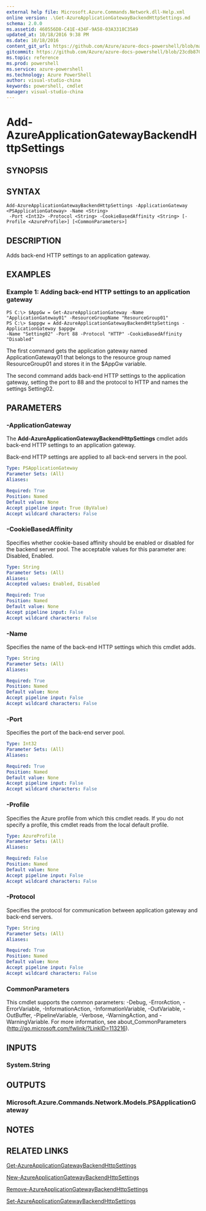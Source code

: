 ```yaml
---
external help file: Microsoft.Azure.Commands.Network.dll-Help.xml
online version: .\Get-AzureApplicationGatewayBackendHttpSettings.md
schema: 2.0.0
ms.assetid: 460556D8-C41E-434F-9A58-03A3318C35A9
updated_at: 10/18/2016 9:38 PM
ms.date: 10/18/2016
content_git_url: https://github.com/Azure/azure-docs-powershell/blob/master/azureps-cmdlets-docs/ResourceManager/AzureRM.Network/v0.9.8/Add-AzureApplicationGatewayBackendHttpSettings.md
gitcommit: https://github.com/Azure/azure-docs-powershell/blob/23cdb8705d4ab9807c0e21b238f3b134a7d49c7d/azureps-cmdlets-docs/ResourceManager/AzureRM.Network/v0.9.8/Add-AzureApplicationGatewayBackendHttpSettings.md
ms.topic: reference
ms.prod: powershell
ms.service: azure-powershell
ms.technology: Azure PowerShell
author: visual-studio-china
keywords: powershell, cmdlet
manager: visual-studio-china
---
```


# Add-AzureApplicationGatewayBackendHttpSettings

## SYNOPSIS

## SYNTAX

```
Add-AzureApplicationGatewayBackendHttpSettings -ApplicationGateway <PSApplicationGateway> -Name <String>
 -Port <Int32> -Protocol <String> -CookieBasedAffinity <String> [-Profile <AzureProfile>] [<CommonParameters>]
```

## DESCRIPTION
Adds back-end HTTP settings to an application gateway.

## EXAMPLES

### Example 1: Adding back-end HTTP settings to an application gateway
```
PS C:\> $AppGw = Get-AzureApplicationGateway -Name "ApplicationGateway01" -ResourceGroupName "ResourceGroup01"
PS C:\> $appgw = Add-AzureApplicationGatewayBackendHttpSettings -ApplicationGateway $appgw 
-Name "Setting02" -Port 88 -Protocol "HTTP" -CookieBasedAffinity "Disabled"
```

The first command gets the application gateway named ApplicationGateway01 that belongs to the resource group named ResourceGroup01 and stores it in the $AppGw variable.

The second command adds back-end HTTP settings to the application gateway, setting the port to 88 and the protocol to HTTP and names the settings Setting02.

## PARAMETERS

### -ApplicationGateway
The **Add-AzureApplicationGatewayBackendHttpSettings** cmdlet adds back-end HTTP settings to an application gateway.

Back-end HTTP settings are applied to all back-end servers in the pool.

```yaml
Type: PSApplicationGateway
Parameter Sets: (All)
Aliases: 

Required: True
Position: Named
Default value: None
Accept pipeline input: True (ByValue)
Accept wildcard characters: False
```

### -CookieBasedAffinity
Specifies whether cookie-based affinity should be enabled or disabled for the backend server pool.
The acceptable values for this parameter are: Disabled, Enabled.

```yaml
Type: String
Parameter Sets: (All)
Aliases: 
Accepted values: Enabled, Disabled

Required: True
Position: Named
Default value: None
Accept pipeline input: False
Accept wildcard characters: False
```

### -Name
Specifies the name of the back-end HTTP settings which this cmdlet adds.

```yaml
Type: String
Parameter Sets: (All)
Aliases: 

Required: True
Position: Named
Default value: None
Accept pipeline input: False
Accept wildcard characters: False
```

### -Port
Specifies the port of the back-end server pool.

```yaml
Type: Int32
Parameter Sets: (All)
Aliases: 

Required: True
Position: Named
Default value: None
Accept pipeline input: False
Accept wildcard characters: False
```

### -Profile
Specifies the Azure profile from which this cmdlet reads.
If you do not specify a profile, this cmdlet reads from the local default profile.

```yaml
Type: AzureProfile
Parameter Sets: (All)
Aliases: 

Required: False
Position: Named
Default value: None
Accept pipeline input: False
Accept wildcard characters: False
```

### -Protocol
Specifies the protocol for communication between application gateway and back-end servers.

```yaml
Type: String
Parameter Sets: (All)
Aliases: 

Required: True
Position: Named
Default value: None
Accept pipeline input: False
Accept wildcard characters: False
```

### CommonParameters
This cmdlet supports the common parameters: -Debug, -ErrorAction, -ErrorVariable, -InformationAction, -InformationVariable, -OutVariable, -OutBuffer, -PipelineVariable, -Verbose, -WarningAction, and -WarningVariable. For more information, see about_CommonParameters (http://go.microsoft.com/fwlink/?LinkID=113216).

## INPUTS

### System.String

## OUTPUTS

### Microsoft.Azure.Commands.Network.Models.PSApplicationGateway

## NOTES

## RELATED LINKS

[Get-AzureApplicationGatewayBackendHttpSettings](.\Get-AzureApplicationGatewayBackendHttpSettings.md)

[New-AzureApplicationGatewayBackendHttpSettings](.\New-AzureApplicationGatewayBackendHttpSettings.md)

[Remove-AzureApplicationGatewayBackendHttpSettings](.\Remove-AzureApplicationGatewayBackendHttpSettings.md)

[Set-AzureApplicationGatewayBackendHttpSettings](.\Set-AzureApplicationGatewayBackendHttpSettings.md)


